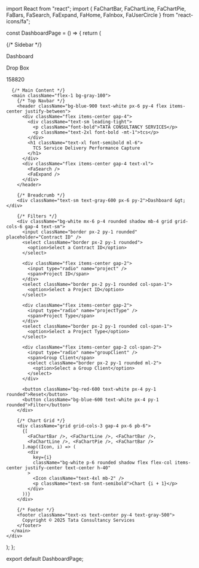 import React from "react";
import { FaChartBar, FaChartLine, FaChartPie, FaBars, FaSearch, FaExpand, FaHome, FaInbox, FaUserCircle } from "react-icons/fa";

const DashboardPage = () => {
  return (
    <div className="flex min-h-screen">
      {/* Sidebar */}
      <aside className="w-20 bg-blue-800 text-white flex flex-col items-center py-6 space-y-8">
        <FaBars className="text-2xl" />
        <div className="space-y-2 text-center">
          <FaChartBar className="text-2xl mx-auto" />
          <p className="text-xs">Dashboard</p>
        </div>
        <div className="space-y-2 text-center">
          <FaInbox className="text-2xl mx-auto" />
          <p className="text-xs">Drop Box</p>
        </div>
        <div className="mt-auto text-center">
          <FaUserCircle className="text-3xl mx-auto" />
          <p className="text-xs mt-1">158820</p>
        </div>
      </aside>

      {/* Main Content */}
      <main className="flex-1 bg-gray-100">
        {/* Top Navbar */}
        <header className="bg-blue-900 text-white px-6 py-4 flex items-center justify-between">
          <div className="flex items-center gap-4">
            <div className="text-sm leading-tight">
              <p className="font-bold">TATA CONSULTANCY SERVICES</p>
              <p className="text-2xl font-bold -mt-1">tcs</p>
            </div>
            <h1 className="text-xl font-semibold ml-6">
              TCS Service Delivery Performance Capture
            </h1>
          </div>
          <div className="flex items-center gap-4 text-xl">
            <FaSearch />
            <FaExpand />
          </div>
        </header>

        {/* Breadcrumb */}
        <div className="text-sm text-gray-600 px-6 py-2">Dashboard &gt;</div>

        {/* Filters */}
        <div className="bg-white mx-6 p-4 rounded shadow mb-4 grid grid-cols-6 gap-4 text-sm">
          <input className="border px-2 py-1 rounded" placeholder="Contract ID" />
          <select className="border px-2 py-1 rounded">
            <option>Select a Contract ID</option>
          </select>

          <div className="flex items-center gap-2">
            <input type="radio" name="project" />
            <span>Project ID</span>
          </div>
          <select className="border px-2 py-1 rounded col-span-1">
            <option>Select a Project ID</option>
          </select>

          <div className="flex items-center gap-2">
            <input type="radio" name="projectType" />
            <span>Project Type</span>
          </div>
          <select className="border px-2 py-1 rounded col-span-1">
            <option>Select a Project Type</option>
          </select>

          <div className="flex items-center gap-2 col-span-2">
            <input type="radio" name="groupClient" />
            <span>Group Client</span>
            <select className="border px-2 py-1 rounded ml-2">
              <option>Select a Group Client</option>
            </select>
          </div>

          <button className="bg-red-600 text-white px-4 py-1 rounded">Reset</button>
          <button className="bg-blue-600 text-white px-4 py-1 rounded">Filter</button>
        </div>

        {/* Chart Grid */}
        <div className="grid grid-cols-3 gap-4 px-6 pb-6">
          {[
            <FaChartBar />, <FaChartLine />, <FaChartBar />,
            <FaChartLine />, <FaChartPie />, <FaChartBar />
          ].map((Icon, i) => (
            <div
              key={i}
              className="bg-white p-6 rounded shadow flex flex-col items-center justify-center text-center h-40"
            >
              <Icon className="text-4xl mb-2" />
              <p className="text-sm font-semibold">Chart {i + 1}</p>
            </div>
          ))}
        </div>

        {/* Footer */}
        <footer className="text-xs text-center py-4 text-gray-500">
          Copyright © 2025 Tata Consultancy Services
        </footer>
      </main>
    </div>
  );
};

export default DashboardPage;
